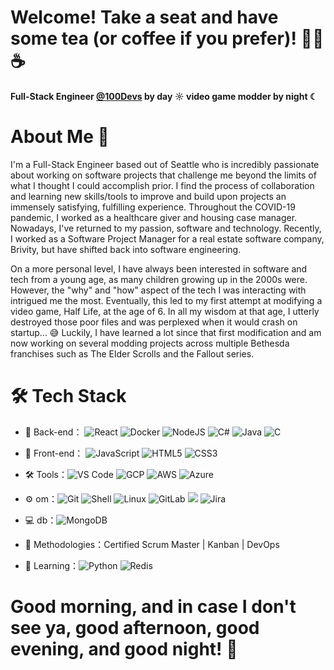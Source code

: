 # Welcome! Take a seat and have some tea (or coffee if you prefer)! 👋🍵☕

**Full-Stack Engineer [@100Devs](https://github.com/100devs) by day ☼ video game modder by night ☾**

# About Me 💬

I'm a Full-Stack Engineer based out of Seattle who is incredibly passionate about working on software projects that challenge me beyond the limits of what I thought I could accomplish prior. I find the process of collaboration and learning new skills/tools to improve and build upon projects an immensely satisfying, fulfilling experience. Throughout the COVID-19 pandemic, I worked as a healthcare giver and housing case manager. Nowadays, I've returned to my passion, software and technology. Recently, I worked as a Software Project Manager for a real estate software company, Brivity, but have shifted back into software engineering.

On a more personal level, I have always been interested in software and tech from a young age, as many children growing up in the 2000s were. However, the "why" and "how" aspect of the tech I was interacting with intrigued me the most. Eventually, this led to my first attempt at modifying a video game, Half Life, at the age of 6. In all my wisdom at that age, I utterly destroyed those poor files and was perplexed when it would crash on startup... 😅 Luckily, I have learned a lot since that first modification and am now working on several modding projects across multiple Bethesda franchises such as The Elder Scrolls and the Fallout series.

# 🛠 Tech Stack

- 🔭 Back-end： ![React](https://img.shields.io/badge/-ReactJs-61DAFB?logo=react) ![Docker](https://img.shields.io/badge/-Docker-blue?style=flat-circle&logo=Docker) ![NodeJS](https://img.shields.io/badge/-NodeJS-green?style=flat-circle&logo=Nodejs) ![C#](https://img.shields.io/badge/C%23-239120?style=flat-circle&logo=c-sharp&logoColor=white) ![Java](https://img.shields.io/badge/Java-ED8B00?style=flat-circle&logo=openjdk&logoColor=white) ![C](https://img.shields.io/badge/C-00599C?style=flat-circle&logo=c&logoColor=white)

- 👯 Front-end： ![JavaScript](https://img.shields.io/badge/-JavaScript-yellow?style=flat-circle&logo=javascript) ![HTML5](https://img.shields.io/badge/-HTML5-yellow?style=flat-circle&logo=html5) ![CSS3](https://img.shields.io/badge/-CSS3-yellow?style=flat-circle&logo=css3)

- :hammer_and_wrench: Tools：![VS Code](https://img.shields.io/badge/-VSCode-blue?style=flat-circle&logo=VSCode) ![GCP](https://img.shields.io/badge/Google_Cloud-4285F4?style=flat-circle&logo=google-cloud&logoColor=white) ![AWS](https://img.shields.io/badge/Amazon_AWS-232F3E?style=flat-circle&logo=amazon-aws&logoColor=white) ![Azure](https://img.shields.io/badge/Microsoft_Azure-0089D6?style=flat-circle&logo=microsoft-azure&logoColor=white)

- ⚙️ om：![Git](https://img.shields.io/badge/-Git-yellow?style=flat-circle&logo=git) ![Shell](https://img.shields.io/badge/-Shell-red?style=flat-circle&logo=shell) ![Linux](https://img.shields.io/badge/-Linux-gray?style=flat-circle&logo=Linux) ![GitLab](https://img.shields.io/badge/-GitLab-orange?style=flat-circle&logo=GitLab) ![](https://img.shields.io/badge/-GitHub-black?style=flat-circle&logo=GitHub) ![Jira](https://img.shields.io/badge/Jira-0052CC?style=flat-circle&logo=Jira&logoColor=white)

- 💻 db：![MongoDB](https://img.shields.io/badge/-MongoDB-blue?style=flat-circle&logo=MongoDB) 

- 👯 Methodologies：Certified Scrum Master | Kanban | DevOps
 
- 🌱 Learning：![Python](https://img.shields.io/badge/-Python-yellow?style=flat-circle&logo=Python) ![Redis](https://img.shields.io/badge/-Redis-green?style=flat-circle&logo=Redis)

# Good morning, and in case I don't see ya, good afternoon, good evening, and good night! 🙏
